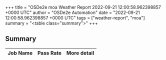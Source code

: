 +++
title = "OSDe2e moa Weather Report 2022-09-21 12:00:58.962398857 +0000 UTC"
author = "OSDe2e Automation"
date = "2022-09-21 12:00:58.962398857 +0000 UTC"
tags = ["weather-report", "moa"]
summary = "<table class=\"summary\"></table>"
+++
## Summary

| Job Name | Pass Rate | More detail |
|----------|-----------|-------------|




